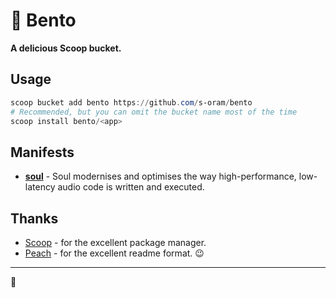 # 🍱 Bento

**A delicious Scoop bucket.**

## Usage

```powershell
scoop bucket add bento https://github.com/s-oram/bento
# Recommended, but you can omit the bucket name most of the time
scoop install bento/<app>
```

## Manifests

- [**soul**](https://github.com/soul-lang/SOUL) - Soul modernises and optimises the way high-performance, low-latency audio code is written and executed.

## Thanks

- [Scoop](https://scoop.sh/) - for the excellent package manager.
- [Peach](https://github.com/ChungZH/peach) - for the excellent readme format. 😉

---

🍱
